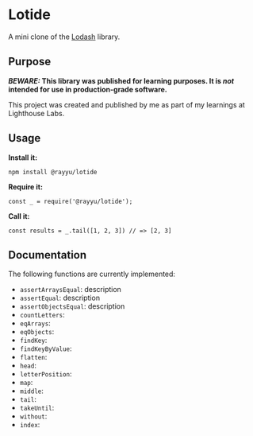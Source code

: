 # Lotide

A mini clone of the [Lodash](https://lodash.com) library.

## Purpose

**_BEWARE:_ This library was published for learning purposes. It is _not_ intended for use in production-grade software.**

This project was created and published by me as part of my learnings at Lighthouse Labs. 

## Usage

**Install it:**

`npm install @rayyu/lotide`

**Require it:**

`const _ = require('@rayyu/lotide');`

**Call it:**

`const results = _.tail([1, 2, 3]) // => [2, 3]`

## Documentation

The following functions are currently implemented:

* `assertArraysEqual`: description
* `assertEqual`: description
* `assertObjectsEqual`: description
* `countLetters`: 
* `eqArrays`:
* `eqObjects`:
* `findKey`:
* `findKeyByValue`:
* `flatten`:
* `head`:
* `letterPosition`:
* `map`:
* `middle`:
* `tail`:
* `takeUntil`:
* `without`:
* `index`: